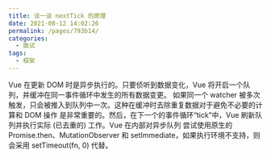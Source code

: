 ```yaml
---
title: 谈一谈 nextTick 的原理
date: 2021-08-12 14:02:26
permalink: /pages/793b14/
categories:
  - 面试
tags:
  - 框架
---
```

Vue 在更新 DOM 时是异步执行的。只要侦听到数据变化，Vue 将开启一个队列，并缓冲在同一事件循环中发生的所有数据变更。
如果同一个 watcher 被多次触发，只会被推入到队列中一次。这种在缓冲时去除重复数据对于避免不必要的计算和 DOM 操作
是非常重要的。然后，在下一个的事件循环“tick”中，Vue 刷新队列并执行实际 (已去重的) 工作。Vue 在内部对异步队列
尝试使用原生的 Promise.then、MutationObserver 和 setImmediate，如果执行环境不支持，则会采用
 setTimeout(fn, 0) 代替。